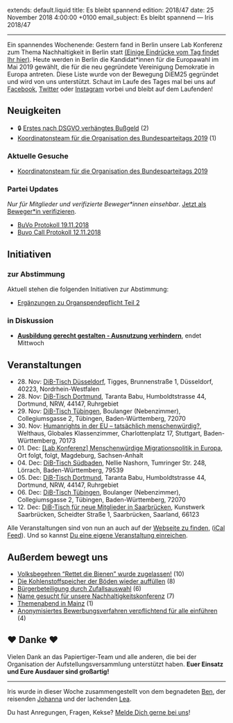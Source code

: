 
extends: default.liquid
title: Es bleibt spannend
edition: 2018/47
date: 25 November 2018 4:00:00 +0100
email_subject: Es bleibt spannend — Iris 2018/47

---

Ein spannendes Wochenende: Gestern fand in Berlin unsere Lab Konferenz zum Thema Nachhaltigkeit in Berlin statt [(Einige Eindrücke vom Tag findet Ihr hier)](https://dib.de/lab-konferenzen/nachhaltigkeit/). Heute werden in Berlin die Kandidat*innen für die Europawahl im Mai 2019 gewählt, die für die neu gegründete Vereinigung Demokratie in Europa antreten. Diese Liste wurde von der Bewegung DiEM25 gegründet und wird von uns unterstützt. Schaut im Laufe des Tages mal bei uns auf [Facebook](https://www.facebook.com/demokratiebewegen/), [Twitter](https://twitter.com/brauchtbewegung?lang=de) oder [Instagram](https://www.instagram.com/brauchtbewegung/?hl=de) vorbei und bleibt auf dem Laufenden!

## Neuigkeiten

 - 🔒 [Erstes nach DSGVO verhängtes Bußgeld](https://marktplatz.dib.de/t/erstes-nach-dsgvo-verhaengtes-bussgeld/26745) (2)
 - [Koordinatonsteam für die Organisation des Bundesparteitags 2019](https://marktplatz.dib.de/t/koordinatonsteam-fuer-die-organisation-des-bundesparteitags-2019/26717) (1)

### Aktuelle Gesuche

 - [Koordinatonsteam für die Organisation des Bundesparteitags 2019](https://marktplatz.dib.de/t/koordinatonsteam-fuer-die-organisation-des-bundesparteitags-2019/26717)

### Partei Updates

_Nur für Mitglieder und verifizierte Beweger\*innen einsehbar_. [Jetzt als Beweger\*in verifizieren](https://dib.de/bewegerin-werden/).

 - [BuVo Protokoll 19.11.2018](https://marktplatz.dib.de/t/buvo-protokoll-19-11-2018/26688)
 - [Buvo Call Protokoll 12.11.2018](https://marktplatz.dib.de/t/buvo-call-protokoll-12-11-2018/26559)

## Initiativen

### zur Abstimmung
Aktuell stehen die folgenden Initiativen zur Abstimmung:

 - [Ergänzungen zu Organspendepflicht Teil 2](https://abstimmen.dib.de/initiative/200-erganzungen-zu-organspendepflicht-teil-2)

### in Diskussion
 - **[Ausbildung gerecht gestalten - Ausnutzung verhindern](https://abstimmen.dib.de/initiative/203-ausbildung-gerecht-gestalten-ausnutzung-verhindern)**, endet Mittwoch


## Veranstaltungen

 - 28.&nbsp;Nov: [DiB-Tisch Düsseldorf](https://dib.de/veranstaltungen/dib-tisch-duesseldorf/), Tigges, Brunnenstraße 1, Düsseldorf, 40223, Nordrhein-Westfalen
 - 28.&nbsp;Nov: [DiB-Tisch Dortmund](https://dib.de/veranstaltungen/dib-tisch-dortmund-2018-11-28/), Taranta Babu, Humboldtstrasse 44, Dortmund, NRW, 44147, Ruhrgebiet
 - 29.&nbsp;Nov: [DiB-Tisch Tübingen](https://dib.de/veranstaltungen/dib-tisch-tuebingen-5/), Boulanger (Nebenzimmer), Collegiumsgasse 2, Tübingen, Baden-Württemberg, 72070
 - 30.&nbsp;Nov: [Humanrights in der EU – tatsächlich menschenwürdig?](https://dib.de/veranstaltungen/humanrights-in-der-eu-tatsaechlich-menschenwuerdig/), Welthaus, Globales Klassenzimmer, Charlottenplatz 17, Stuttgart, Baden-Württemberg, 70173
 - 01.&nbsp;Dec: [[Lab Konferenz] Menschenwürdige Migrationspolitik in Europa](https://dib.de/veranstaltungen/lab-konferenz-migration/), Ort folgt, folgt, Magdeburg, Sachsen-Anhalt
 - 04.&nbsp;Dec: [DiB-Tisch Südbaden](https://dib.de/veranstaltungen/dib-tisch-suedbaden/), Nellie Nashorn, Tumringer Str. 248, Lörrach, Baden-Württemberg, 79539
 - 05.&nbsp;Dec: [DiB-Tisch Dortmund](https://dib.de/veranstaltungen/dib-tisch-dortmund-2018-12-05/), Taranta Babu, Humboldtstrasse 44, Dortmund, NRW, 44147, Ruhrgebiet
 - 06.&nbsp;Dec: [DiB-Tisch Tübingen](https://dib.de/veranstaltungen/dib-tisch-tuebingen-6/), Boulanger (Nebenzimmer), Collegiumsgasse 2, Tübingen, Baden-Württemberg, 72070
 - 12.&nbsp;Dec: [DiB-Tisch für neue Mitglieder in Saarbrücken](https://dib.de/veranstaltungen/dib-tisch-fuer-neue-mitglieder-in-saarbruecken/), Kunstwerk Saarbrücken, Scheidter Straße 1, Saarbrücken, Saarland, 66123



Alle Veranstaltungen sind von nun an auch auf der [Webseite zu finden](https://dib.de/veranstaltungen/), ([iCal Feed](https://dib.de/?ical=1)). Und so kannst [Du eine eigene Veranstaltung einreichen](https://marktplatz.dib.de/t/eine-veranstaltung-auf-der-webseite-einreichen/21379).

## Außerdem bewegt uns

 - [Volksbegehren &ldquo;Rettet die Bienen&rdquo; wurde zugelassen!](https://marktplatz.dib.de/t/volksbegehren-rettet-die-bienen-wurde-zugelassen/26674) (10)
 - [Die Kohlenstoffspeicher der Böden wieder auffüllen](https://marktplatz.dib.de/t/die-kohlenstoffspeicher-der-boeden-wieder-auffuellen/26703) (8)
 - [Bürgerbeteiligung durch Zufallsauswahl](https://marktplatz.dib.de/t/buergerbeteiligung-durch-zufallsauswahl/26634) (6)
- [Name gesucht für unsere Nachhaltigkeitskonferenz](https://marktplatz.dib.de/t/name-gesucht-fuer-unsere-nachhaltigkeitskonferenz/26687) (7)
 - [Themenabend in Mainz](https://marktplatz.dib.de/t/themenabend-in-mainz/26667) (1)
 - [Anonymisiertes Bewerbungsverfahren verpflichtend für alle einführen](https://marktplatz.dib.de/t/anonymisiertes-bewerbungsverfahren-verpflichtend-fuer-alle-einfuehren/26731) (4)

## ❤️ Danke ❤️
Vielen Dank an das Papiertiger-Team und alle anderen, die bei der Organisation der Aufstellungsversammlung unterstützt haben. **Euer Einsatz und Eure Ausdauer sind großartig!**

---

Iris wurde in dieser Woche zusammengestellt von dem begnadeten [Ben](https://marktplatz.dib.de/u/Ben/), der reisenden [Johanna](https://marktplatz.dib.de/u/Johanna/) und der lachenden [Lea](https://marktplatz.dib.de/u/Leia/).

Du hast Anregungen, Fragen, Kekse? [Melde Dich gerne bei uns](https://marktplatz.dib.de/t/neu-iris-die-woechtliche-zusammenfasssung-zum-sonntagsbrunch/10990)!

